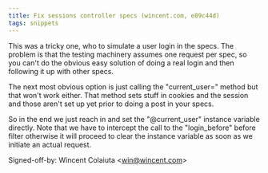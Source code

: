 ```yaml
---
title: Fix sessions controller specs (wincent.com, e89c44d)
tags: snippets
---
```


This was a tricky one, who to simulate a user login in the specs. The problem is that the testing machinery assumes one request per spec, so you can't do the obvious easy solution of doing a real login and then following it up with other specs.

The next most obvious option is just calling the "current_user=" method but that won't work either. That method sets stuff in cookies and the session and those aren't set up yet prior to doing a post in your specs.

So in the end we just reach in and set the "@current_user" instance variable directly. Note that we have to intercept the call to the "login_before" before filter otherwise it will proceed to clear the instance variable as soon as we initiate an actual request.

Signed-off-by: Wincent Colaiuta &lt;win@wincent.com&gt;
